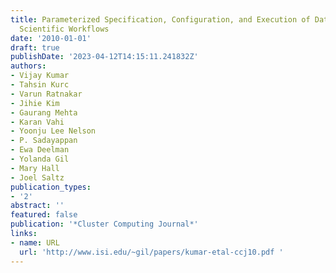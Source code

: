 ```yaml
---
title: Parameterized Specification, Configuration, and Execution of Data-Intensive
  Scientific Workflows
date: '2010-01-01'
draft: true
publishDate: '2023-04-12T14:15:11.241832Z'
authors:
- Vijay Kumar
- Tahsin Kurc
- Varun Ratnakar
- Jihie Kim
- Gaurang Mehta
- Karan Vahi
- Yoonju Lee Nelson
- P. Sadayappan
- Ewa Deelman
- Yolanda Gil
- Mary Hall
- Joel Saltz
publication_types:
- '2'
abstract: ''
featured: false
publication: '*Cluster Computing Journal*'
links:
- name: URL
  url: 'http://www.isi.edu/~gil/papers/kumar-etal-ccj10.pdf '
---
```



